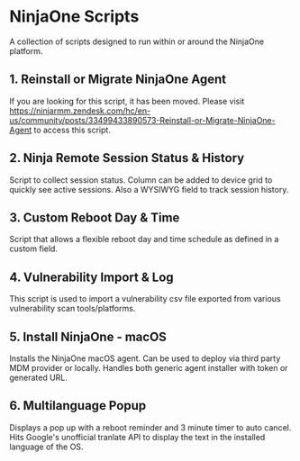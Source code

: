 # NinjaOne Scripts

A collection of scripts designed to run within or around the NinjaOne platform.

## 1. Reinstall or Migrate NinjaOne Agent
If you are looking for this script, it has been moved. Please visit https://ninjarmm.zendesk.com/hc/en-us/community/posts/33499433890573-Reinstall-or-Migrate-NinjaOne-Agent to access this script.

## 2. Ninja Remote Session Status & History
Script to collect session status. Column can be added to device grid to quickly see active sessions. Also a WYSIWYG field to track session history.

## 3. Custom Reboot Day & Time
Script that allows a flexible reboot day and time schedule as defined in a custom field.

## 4. Vulnerability Import & Log
This script is used to import a vulnerability csv file exported from various vulnerability scan tools/platforms.

## 5. Install NinjaOne - macOS
Installs the NinjaOne macOS agent. Can be used to deploy via third party MDM provider or locally. Handles both generic agent installer with token or generated URL.

## 6. Multilanguage Popup
Displays a pop up with a reboot reminder and 3 minute timer to auto cancel. Hits Google's unofficial tranlate API to display the text in the installed language of the OS.
